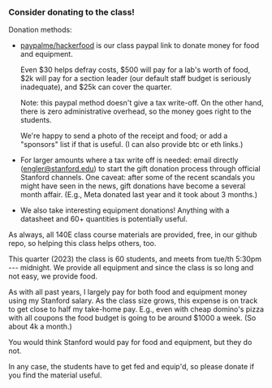 ### Consider donating to the class!  

Donation methods:

  - [paypalme/hackerfood](paypal.com/paypalme/hackerfood)
    is our class paypal link to donate money for food
    and equipment.

    Even $30 helps defray costs, $500 will pay for a lab's worth of food,
    $2k will pay for a section leader (our default staff budget is seriously
    inadequate), and $25k can cover the quarter.

    Note: this paypal method doesn't give a tax write-off.  On the other
    hand, there is zero administrative overhead, so the money goes right to
    the students.  

    We're happy to send a photo of the receipt and food; or add a
    "sponsors" list if that is useful.  (I can also provide btc or
    eth links.)

  - For larger amounts where a tax write off is needed:
    email directly (engler@stanford.edu) to start the gift donation
    process through official Stanford channels.  One caveat: after
    some of the recent scandals you might have seen in the news, gift
    donations have become a several month affair.  (E.g., Meta donated
    last year and it took about 3 months.)

  - We also take interesting equipment donations!   Anything with a 
    datasheet and 60+ quantities is potentially useful.

As always, all 140E class course materials are provided, free, in our github
repo, so helping this class helps others, too.

This quarter (2023) the class is 60 students, and meets from tue/th 5:30pm
--- midnight.  We provide all equipment and since the class is so long
and not easy, we provide food.

As with all past years, I largely pay for both food and equipment money
using my Stanford salary.  As the class size grows, this expense is
on track to get close to half my take-home pay.  E.g., even with cheap
domino's pizza with all coupons the food budget is going to be around
$1000 a week.  (So about 4k a month.) 

You would think Stanford would pay for food and equipment, but they
do not. 

In any case, the students have to get fed and equip'd, so please donate
if you find the material useful.
